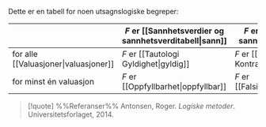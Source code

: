 Dette er en tabell for noen utsagnslogiske begreper:

|                        | $F$ er [[Sannhetsverdier og sannhetsverditabell\|sann]]       | $F$ er [[Sannhetsverdier og sannhetsverditabell\|usann]]           |
| ---------------------- | ----------------- | ---------------------- |
| for alle [[Valuasjoner\|valuasjoner]]   | $F$ er [[Tautologi Gyldighet\|gyldig]]  | $F$ er [[Motsigelse Kontradiksjon\|kontradiktorisk]] |
| for minst én valuasjon | $F$ er  [[Oppfyllbarhet\|oppfyllbar]] | $F$ er [[Falsifiserbarhet\|falsifiserbar]]                       |
> [!quote] %%Referanser%%
Antonsen, Roger. *Logiske metoder*. Universitetsforlaget, 2014.

